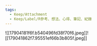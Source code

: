 ```yaml
---
tags:
  - Keep/Attachment
  - Keep/Label/R參考、想法、心得、筆記、紀錄
---
```



![[17904181f6f.b540496fd38f70f6.jpeg]]![[179041862f7.95551ef66b3b805f.jpeg]]